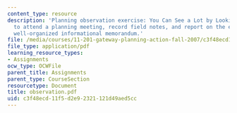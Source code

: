 ```yaml
---
content_type: resource
description: 'Planning observation exercise: You Can See a Lot by Looking. Assignment
  to attend a planning meeting, record field notes, and report on the event in a brief,
  well-organized informational memorandum.'
file: /media/courses/11-201-gateway-planning-action-fall-2007/c3f48ecd11f5d2e92321121d49aed5cc_observation.pdf
file_type: application/pdf
learning_resource_types:
- Assignments
ocw_type: OCWFile
parent_title: Assignments
parent_type: CourseSection
resourcetype: Document
title: observation.pdf
uid: c3f48ecd-11f5-d2e9-2321-121d49aed5cc
---
```

